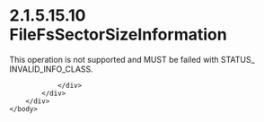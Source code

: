 <html dir="LTR" xmlns:mshelp="http://msdn.microsoft.com/mshelp" xmlns:ddue="http://ddue.schemas.microsoft.com/authoring/2003/5" xmlns:xlink="http://www.w3.org/1999/xlink" xmlns:tool="http://www.microsoft.com/tooltip">
    <head>
        <meta http-equiv="Content-Type" content="text/html; CHARSET=utf-8"></meta>
        <meta name="save" content="history"></meta>
        <title>2.1.5.15.10 FileFsSectorSizeInformation</title>
        <xml>
            <mshelp:toctitle title="2.1.5.15.10 FileFsSectorSizeInformation"></mshelp:toctitle>
            <mshelp:rltitle title="[MS-FSA]: FileFsSectorSizeInformation"></mshelp:rltitle>
            <mshelp:keyword index="A" term="8ece5de4-b62f-47f0-ad2f-60374ee5eaf3"></mshelp:keyword>
            <mshelp:attr name="DCSext.ContentType" value="open specification"></mshelp:attr>
            <mshelp:attr name="AssetID" value="8ece5de4-b62f-47f0-ad2f-60374ee5eaf3"></mshelp:attr>
            <mshelp:attr name="TopicType" value="kbRef"></mshelp:attr>
            <mshelp:attr name="DCSext.Title" value="[MS-FSA]: FileFsSectorSizeInformation" />
        </xml>
    </head>
    <body>
        <div id="header">
            <h1 class="heading">2.1.5.15.10 FileFsSectorSizeInformation</h1>
        </div>
        <div id="mainSection">
            <div id="mainBody">
                <div id="allHistory" class="saveHistory"></div>
                <div id="sectionSection0" class="section" name="collapseableSection">
                    

<p>This operation is not supported and MUST be failed with
STATUS_ INVALID_INFO_CLASS.</p>


                </div>
            </div>
        </div>
    </body>
</html>